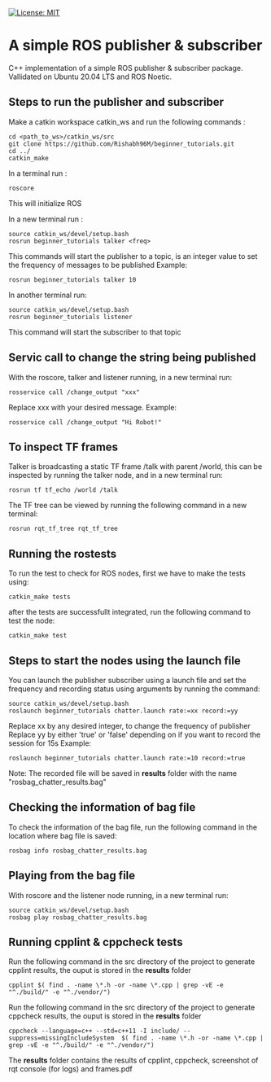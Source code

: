 [![License: MIT](https://img.shields.io/badge/License-MIT-blue.svg)](https://opensource.org/licenses/MIT)

  
#  A simple ROS publisher & subscriber
C++ implementation of a simple ROS publisher & subscriber package. Vallidated on Ubuntu 20.04 LTS and ROS Noetic.

## Steps to run the publisher and subscriber
Make a catkin workspace catkin_ws and run the following commands :
  
```
cd <path_to_ws>/catkin_ws/src
git clone https://github.com/Rishabh96M/beginner_tutorials.git
cd ../
catkin_make
```

In a terminal run :
```
roscore
```
This will initialize ROS

In a new terminal run : 
```
source catkin_ws/devel/setup.bash
rosrun beginner_tutorials talker <freq>
```
This commands will start the publisher to a topic, <freq> is an integer value to set the frequency of messages to be published
Example:
```
rosrun beginner_tutorials talker 10
```

In another terminal run: 
```
source catkin_ws/devel/setup.bash
rosrun beginner_tutorials listener
```
This command will start the subscriber to that topic

## Servic call to change the string being published
With the roscore, talker and listener running, in a new terminal run:
```
rosservice call /change_output "xxx"
```
Replace xxx with your desired message.
Example:
```
rosservice call /change_output "Hi Robot!"
```
## To inspect TF frames
Talker is broadcasting a static TF frame /talk with parent /world, this can be inspected by running the talker node, and in a new terminal run:
```
rosrun tf tf_echo /world /talk
```
The TF tree can be viewed by running the following command in a new terminal:
```
rosrun rqt_tf_tree rqt_tf_tree
```

## Running the rostests
To run the test to check for ROS nodes, first we have to make the tests using:
```
catkin_make tests
```
after the tests are successfullt integrated, run the following command to test the node:
```
catkin_make test
```

## Steps to start the nodes using the launch file
You can launch the publisher subscriber using a launch file and set the frequency and recording status using arguments by running the command:
```
source catkin_ws/devel/setup.bash
roslaunch beginner_tutorials chatter.launch rate:=xx record:=yy
```
Replace xx by any desired integer, to change the frequency of publisher
Replace yy by either 'true' or 'false' depending on if you want to record the session for 15s
Example:
```
roslaunch beginner_tutorials chatter.launch rate:=10 record:=true
```

Note: The recorded file will be saved in **results** folder with the name "rosbag_chatter_results.bag"

## Checking the information of bag file
To check the information of the bag file, run the following command in the location where bag file is saved:
```
rosbag info rosbag_chatter_results.bag
```

## Playing from the bag file
With roscore and the listener node running, in a new terminal run:
```
source catkin_ws/devel/setup.bash
rosbag play rosbag_chatter_results.bag
```

## Running cpplint & cppcheck tests
Run the following command in the src directory of the project to generate cpplint results, the ouput is stored in the **results** folder
```
cpplint $( find . -name \*.h -or -name \*.cpp | grep -vE -e "^./build/" -e "^./vendor/")
```
Run the following command in the src directory of the project to generate cppcheck results, the ouput is stored in the **results** folder
```
cppcheck --language=c++ --std=c++11 -I include/ --suppress=missingIncludeSystem  $( find . -name \*.h -or -name \*.cpp | grep -vE -e "^./build/" -e "^./vendor/")
```

The **results** folder contains the results of cpplint, cppcheck, screenshot of rqt console (for logs) and frames.pdf
